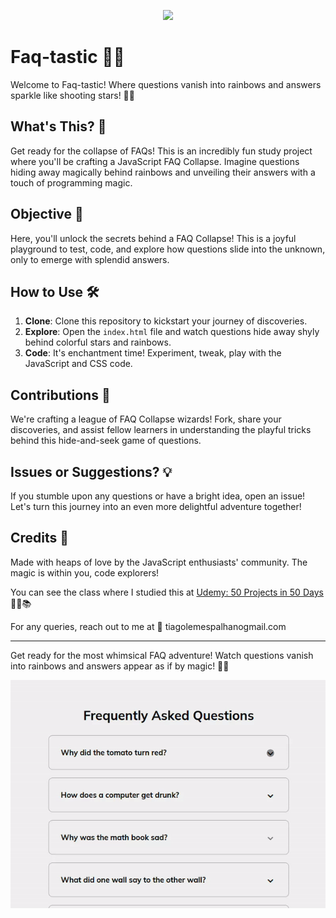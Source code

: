 <p align="center">
  <img src="https://skillicons.dev/icons?i=css,javascript" />
</p>

# Faq-tastic 🌈✨

Welcome to Faq-tastic! Where questions vanish into rainbows and answers sparkle like shooting stars! 🌟✨

## What's This? 🤔

Get ready for the collapse of FAQs! This is an incredibly fun study project where you'll be crafting a JavaScript FAQ Collapse. Imagine questions hiding away magically behind rainbows and unveiling their answers with a touch of programming magic.

## Objective 🎯

Here, you'll unlock the secrets behind a FAQ Collapse! This is a joyful playground to test, code, and explore how questions slide into the unknown, only to emerge with splendid answers.

## How to Use 🛠️

1. **Clone**: Clone this repository to kickstart your journey of discoveries.
2. **Explore**: Open the `index.html` file and watch questions hide away shyly behind colorful stars and rainbows.
3. **Code**: It's enchantment time! Experiment, tweak, play with the JavaScript and CSS code.

## Contributions 🌟

We're crafting a league of FAQ Collapse wizards! Fork, share your discoveries, and assist fellow learners in understanding the playful tricks behind this hide-and-seek game of questions.

## Issues or Suggestions? 💡

If you stumble upon any questions or have a bright idea, open an issue! Let's turn this journey into an even more delightful adventure together!

## Credits 🙌

Made with heaps of love by the JavaScript enthusiasts' community. The magic is within you, code explorers!

You can see the class where I studied this at [Udemy: 50 Projects in 50 Days](https://www.udemy.com/course/50-projects-50-days/) 👨‍🏫📚


For any queries, reach out to me at 📧 tiagolemespalhanogmail.com

---

Get ready for the most whimsical FAQ adventure! Watch questions vanish into rainbows and answers appear as if by magic! 🌌✨

<p align="center">
  <img src="1.gif" alt="website" />
</p>